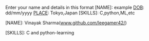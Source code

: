 Enter your name and details in this format
[NAME]: example
[DOB]: dd/mm/yyyy
[PLACE]: Tokyo,Japan
[SKILLS]: C,python,ML,etc


[NAME]: Vinayak Sharma(www.github.com/leegamer42/)


[DOB]: 9/10/2001

[PLACE]: Varanasi,U.P

[SKILLS]: C and python-learning

